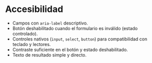 # Accesibilidad

- Campos con `aria-label` descriptivo.
- Botón deshabilitado cuando el formulario es inválido (estado controlado).
- Controles nativos (`input`, `select`, `button`) para compatibilidad con teclado y lectores.
- Contraste suficiente en el botón y estado deshabilitado.
- Texto de resultado simple y directo.
